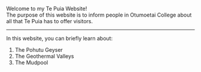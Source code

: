 Welcome to my Te Puia Website!\
The purpose of this website is to inform people in Otumoetai College about all that Te Puia has to offer visitors.

---

In this website, you can briefly learn about:

1. The Pohutu Geyser
2. The Geothermal Valleys
3. The Mudpool
